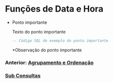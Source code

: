 # Funções de Data e Hora

* Ponto importante

    Texto do ponto importante
    ```sql
    -- Código SQL de exemplo do ponto importante
    ```
    *Observação do ponto importante

### Anterior: [Agrupamento e Ordenação](https://github.com/GabrielJulio/bd/blob/master/SQL/11_agrupamento_ordenacao/README.md)

### [Sub Consultas](https://github.com/GabrielJulio/bd/blob/master/SQL/13_sub_consultas/README.md)